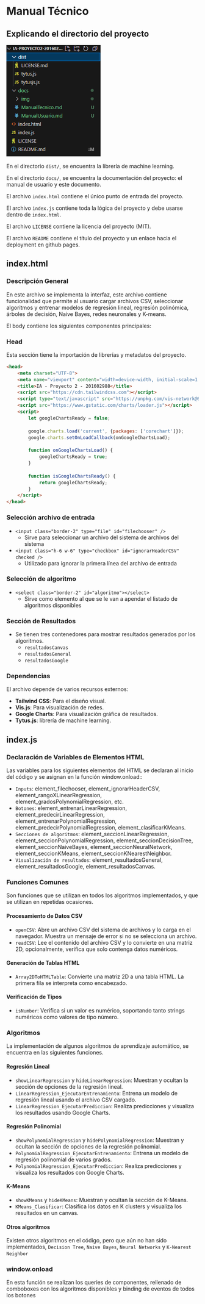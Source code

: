 # Manual Técnico

## Explicando el directorio del proyecto

![1](img/t1.png)

En el directorio `dist/`, se encuentra la librería de machine learning.

En el directorio `docs/`, se encuentra la documentación del proyecto: el manual de usuario y este documento.

El archivo `index.html` contiene el único punto de entrada del proyecto.

El archivo `index.js` contiene toda la lógica del proyecto y debe usarse dentro de `index.html`.

El archivo `LICENSE` contiene la licencia del proyecto (MIT).

El archivo `README` contiene el título del proyecto y un enlace hacia el deployment en github pages.


## index.html

### Descripción General

En este archivo se implementa la interfaz, este archivo contiene funcionalidad que permite al usuario cargar archivos CSV, seleccionar algoritmos y entrenar modelos de regresión lineal, regresión polinómica, árboles de decisión, Naive Bayes, redes neuronales y K-means.

El body contiene los siguientes componentes principales:

### Head
Esta sección tiene la importación de librerías y metadatos del proyecto.

```html
<head>
    <meta charset="UTF-8">
    <meta name="viewport" content="width=device-width, initial-scale=1.0">
    <title>IA - Proyecto 2 - 201602988</title>
    <script src="https://cdn.tailwindcss.com"></script>
    <script type="text/javascript" src="https://unpkg.com/vis-network@9.1.9/standalone/umd/vis-network.min.js"></script>
    <script src="https://www.gstatic.com/charts/loader.js"></script>
    <script>
        let googleChartsReady = false;

        google.charts.load('current', {packages: ['corechart']});
        google.charts.setOnLoadCallback(onGoogleChartsLoad);

        function onGoogleChartsLoad() {
            googleChartsReady = true;
        }

        function isGoogleChartsReady() {
            return googleChartsReady;
        }
    </script>
</head>
```

### Selección archivo de entrada
- `<input class="border-2" type="file" id="filechooser" />`
  - Sirve para seleccionar un archivo del sistema de archivos del sistema
- `<input class="h-6 w-6" type="checkbox" id="ignorarHeaderCSV" checked />`
  - Utilizado para ignorar la primera línea del archivo de entrada

### Selección de algoritmo
- `<select class="border-2" id="algoritmo"></select>`
  - Sirve como elemento al que se le van a apendar el listado de algoritmos disponibles

### Sección de Resultados
- Se tienen tres contenedores para mostrar resultados generados por los algoritmos.
  - `resultadosCanvas`
  - `resultadosGeneral`
  - `resultadosGoogle`

### Dependencias

El archivo depende de varios recursos externos:

- **Tailwind CSS**: Para el diseño visual.
- **Vis.js**: Para visualización de redes.
- **Google Charts**: Para visualización gráfica de resultados.
- **Tytus.js**: librería de machine learning.


## index.js

### Declaración de Variables de Elementos HTML

Las variables para los siguientes elementos del HTML se declaran al inicio del código y se asignan en la función window.onload::

- `Inputs`: element_filechooser, element_ignorarHeaderCSV, element_rangoXLinearRegression, element_gradosPolynomialRegression, etc.
- `Botones`: element_entrenarLinearRegression, element_predecirLinearRegression, element_entrenarPolynomialRegression, element_predecirPolynomialRegression, element_clasificarKMeans.
- `Secciones de algoritmos`: element_seccionLinearRegression, element_seccionPolynomialRegression, element_seccionDecisionTree, element_seccionNaiveBayes, element_seccionNeuralNetwork, element_seccionKMeans, element_seccionKNearestNeighbor.
- `Visualización de resultados`: element_resultadosGeneral, element_resultadosGoogle, element_resultadosCanvas.

### Funciones Comunes
Son funciones que se utilizan en todos los algoritmos implementados, y que se utilizan en repetidas ocasiones.

#### Procesamiento de Datos CSV
- `openCSV`: Abre un archivo CSV del sistema de archivos y lo carga en el navegador. Muestra un mensaje de error si no se selecciona un archivo.
- `readCSV`: Lee el contenido del archivo CSV y lo convierte en una matriz 2D, opcionalmente, verifica que solo contenga datos numéricos.

#### Generación de Tablas HTML
- `Array2DToHTMLTable`: Convierte una matriz 2D a una tabla HTML. La primera fila se interpreta como encabezado.

#### Verificación de Tipos
- `isNumber`: Verifica si un valor es numérico, soportando tanto strings numéricos como valores de tipo número.


### Algoritmos
La implementación de algunos algoritmos de aprendizaje automático, se encuentra en las siguientes funciones.

#### Regresión Lineal
- `showLinearRegression` y `hideLinearRegression`: Muestran y ocultan la sección de opciones de la regresión lineal.
- `LinearRegression_EjecutarEntrenamiento`: Entrena un modelo de regresión lineal usando el archivo CSV cargado.
- `LinearRegression_EjecutarPrediccion`: Realiza predicciones y visualiza los resultados usando Google Charts.

#### Regresión Polinomial
- `showPolynomialRegression` y `hidePolynomialRegression`: Muestran y ocultan la sección de opciones de la regresión polinomial.
- `PolynomialRegression_EjecutarEntrenamiento`: Entrena un modelo de regresión polinomial de varios grados.
- `PolynomialRegression_EjecutarPrediccion`: Realiza predicciones y visualiza los resultados con Google Charts.

#### K-Means
- `showKMeans` y `hideKMeans`: Muestran y ocultan la sección de K-Means.
- `KMeans_Clasificar`: Clasifica los datos en K clusters y visualiza los resultados en un canvas.

#### Otros algoritmos

Existen otros algoritmos en el código, pero que aún no han sido implementados, `Decision Tree`, `Naive Bayes`, `Neural Networks` y `K-Nearest Neighbor`

### window.onload

En esta función se realizan los queries de componentes, rellenado de comboboxes con los algoritmos disponibles y binding de eventos de todos los botones

